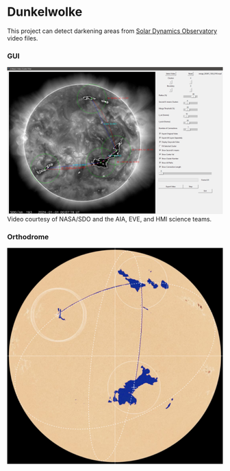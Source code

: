 # Dunkelwolke

This project can detect darkening areas from [Solar Dynamics Observatory](https://sdo.gsfc.nasa.gov/) video files.

### GUI
![capture](https://github.com/herdav/dunkelwolke/blob/main/img/gui.png)
Video courtesy of NASA/SDO and the AIA, EVE, and HMI science teams.

### Orthodrome
![capture](https://github.com/herdav/dunkelwolke/blob/main/img/ellipse.png)
